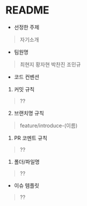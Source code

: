 # README

- 선정한 주제
> 자기소개

- 팀원명
> 최현지
> 황자현
> 박찬진
> 조민규

- 코드 컨벤션
1. 커밋 규칙
> ??

2. 브랜치명 규칙
> feature/introduce-(이름)

1. PR 코멘트 규칙
> ??

1. 폴더/파일명
> ??

- 이슈 템플릿
> ??